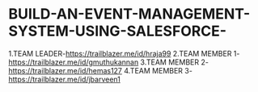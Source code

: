 # BUILD-AN-EVENT-MANAGEMENT-SYSTEM-USING-SALESFORCE-
1.TEAM LEADER-https://trailblazer.me/id/hraja99
2.TEAM MEMBER 1-https://trailblazer.me/id/gmuthukannan
3.TEAM MEMBER 2-https://trailblazer.me/id/hemas127
4.TEAM MEMBER 3-https://trailblazer.me/id/jbarveen1
